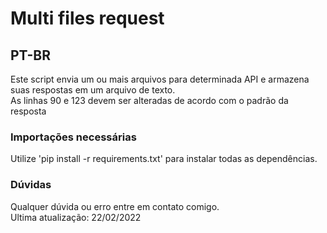 # Multi files request
## PT-BR<br>
Este script envia um ou mais arquivos para determinada API e armazena suas respostas em um arquivo de texto.<br>
As linhas 90 e 123 devem ser alteradas de acordo com o padrão da resposta<br>
### Importações necessárias<br>
Utilize 'pip install -r requirements.txt' para instalar todas as dependências.<br>
### Dúvidas<br>
Qualquer dúvida ou erro entre em contato comigo.<br>
Ultima atualização: 22/02/2022<br>
